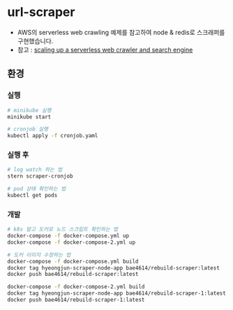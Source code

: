 # url-scraper

- AWS의 serverless web crawling 예제를 참고하여 node & redis로 스크래퍼를 구현했습니다.
- 참고 : [scaling up a serverless web crawler and search engine](https://aws.amazon.com/ko/blogs/architecture/scaling-up-a-serverless-web-crawler-and-search-engine/)

## 환경
### 실행 
```bash
# minikube 실행
minikube start
```

```bash
# cronjob 실행
kubectl apply -f cronjob.yaml
```

### 실행 후 
```bash
# log watch 하는 법
stern scraper-cronjob
```

```bash
# pod 상태 확인하는 법
kubectl get pods
```

### 개발
```bash
# k8s 말고 도커로 노드 스크립트 확인하는 법 
docker-compose -f docker-compose.yml up
docker-compose -f docker-compose-2.yml up
```


```bash
# 도커 이미지 수정하는 법
docker-compose -f docker-compose.yml build
docker tag hyeongjun-scraper-node-app bae4614/rebuild-scraper:latest
docker push bae4614/rebuild-scraper:latest

docker-compose -f docker-compose-2.yml build
docker tag hyeongjun-scraper-node-app bae4614/rebuild-scraper-1:latest
docker push bae4614/rebuild-scraper-1:latest
```


